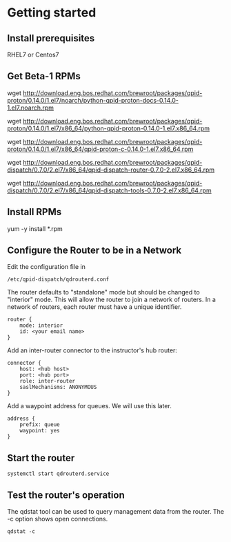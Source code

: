 # Getting started
## Install prerequisites

RHEL7 or Centos7
 

## Get Beta-1 RPMs

wget http://download.eng.bos.redhat.com/brewroot/packages/qpid-proton/0.14.0/1.el7/noarch/python-qpid-proton-docs-0.14.0-1.el7.noarch.rpm

wget http://download.eng.bos.redhat.com/brewroot/packages/qpid-proton/0.14.0/1.el7/x86_64/python-qpid-proton-0.14.0-1.el7.x86_64.rpm

wget http://download.eng.bos.redhat.com/brewroot/packages/qpid-proton/0.14.0/1.el7/x86_64/qpid-proton-c-0.14.0-1.el7.x86_64.rpm

wget http://download.eng.bos.redhat.com/brewroot/packages/qpid-dispatch/0.7.0/2.el7/x86_64/qpid-dispatch-router-0.7.0-2.el7.x86_64.rpm

wget http://download.eng.bos.redhat.com/brewroot/packages/qpid-dispatch/0.7.0/2.el7/x86_64/qpid-dispatch-tools-0.7.0-2.el7.x86_64.rpm


## Install RPMs

yum -y install *.rpm


## Configure the Router to be in a Network

Edit the configuration file in

```code
/etc/qpid-dispatch/qdrouterd.conf
```

The router defaults to "standalone" mode but should be changed to "interior" mode.  This will allow the router to join a
network of routers.  In a network of routers, each router must have a unique identifier.

```code
router {
    mode: interior
    id: <your email name>
}
```

Add an inter-router connector to the instructor's hub router:

```code
connector {
    host: <hub host>
    port: <hub port>
    role: inter-router
    saslMechanisms: ANONYMOUS
}
```

Add a waypoint address for queues.  We will use this later.

```code
address {
    prefix: queue
    waypoint: yes
}
```

## Start the router

```code
systemctl start qdrouterd.service
```

## Test the router's operation

The qdstat tool can be used to query management data from the router.  The -c option shows open connections.

```code
qdstat -c
```

